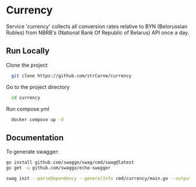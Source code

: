 
# Currency

Service 'currency' collects all conversion rates relative to BYN (Belorussian Rubles) from NBRB's (National Bank Of Republic of Belarus) API once a day.


## Run Locally

Clone the project
```bash
  git clone https://github.com/strCarne/currency
```

Go to the project directory
```bash
  cd currency
```

Run compose.yml
```bash
  docker compose up -d
```


## Documentation

To generate swagger:
```bash
go install github.com/swaggo/swag/cmd/swag@latest 
go get -u github.com/swaggo/echo-swagger

swag init --parseDependency --generalInfo cmd/currency/main.go --output api
```